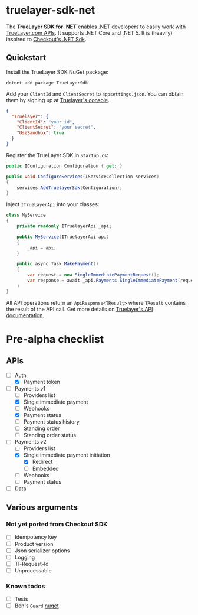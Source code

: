 # truelayer-sdk-net
The **TrueLayer SDK for .NET** enables .NET developers to easily work with [TrueLayer.com APIs](https://docs.truelayer.com/). It supports .NET Core and .NET 5. It is (heavily) inspired to [Checkout's .NET Sdk](https://github.com/checkout/checkout-sdk-net).

## Quickstart

Install the TrueLayer SDK NuGet package:

```
dotnet add package TrueLayerSdk
```

Add your `ClientId` and `ClientSecret` to `appsettings.json`. You can obtain them by signing up at [Truelayer's console](https://console.truelayer.com/?auto=signup).


```json
{
  "Truelayer": {
    "ClientId": "your id",
    "ClientSecret": "your secret",
    "UseSandbox": true
  }
}
```

Register the TrueLayer SDK in `Startup.cs`:

```c#
public IConfiguration Configuration { get; }

public void ConfigureServices(IServiceCollection services)
{
    services.AddTruelayerSdk(Configuration);
}
```

Inject `ITrueLayerApi` into your classes:

```c#
class MyService
{
    private readonly ITruelayerApi _api;

    public MyService(ITruelayerApi api)
    {
        _api = api;
    }

    public async Task MakePayment()
    {
        var request = new SingleImmediatePaymentRequest();
        var response = await _api.Payments.SingleImmediatePayment(request);
    }
}
```

All API operations return an `ApiResponse<TResult>` where `TResult` contains the result of the API call. Get more details on [Truelayer's API documentation](https://docs.truelayer.com/).

# Pre-alpha checklist

## APIs
- [ ] Auth
  - [x] Payment token
- [ ] Payments v1
  - [ ] Providers list
  - [x] Single immediate payment
  - [ ] Webhooks
  - [x] Payment status
  - [ ] Payment status history
  - [ ] Standing order
  - [ ] Standing order status
- [ ] Payments v2
  - [ ] Providers list
  - [x] Single immediate payment initiation
    - [x] Redirect
    - [ ] Embedded
  - [ ] Webhooks
  - [ ] Payment status
- [ ] Data

## Various arguments

### Not yet ported from Checkout SDK
- [ ] Idempotency key
- [ ] Product version
- [ ] Json serializer options
- [ ] Logging
- [ ] Tl-Request-Id
- [ ] Unprocessable

### Known todos
- [ ] Tests
- [ ] Ben's `Guard` [nuget](https://github.com/benfoster/o9d-guard)
